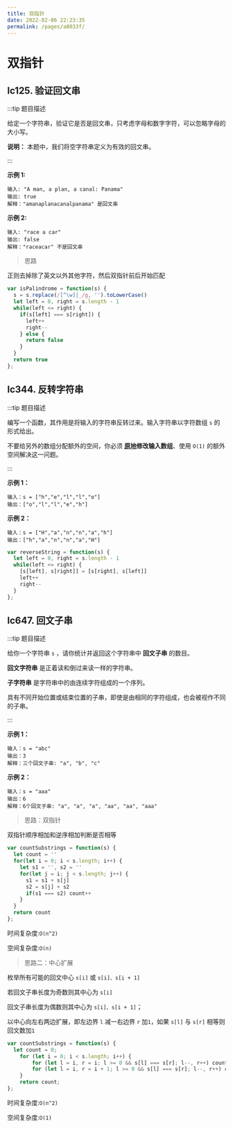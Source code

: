 ```yaml
---
title: 双指针
date: 2022-02-06 22:23:35
permalink: /pages/a8033f/
---
```


# 双指针

## lc125. 验证回文串<Badge text="简单" vertical="top"/>

:::tip 题目描述

给定一个字符串，验证它是否是回文串，只考虑字母和数字字符，可以忽略字母的大小写。

**说明：** 本题中，我们将空字符串定义为有效的回文串。

 :::

**示例 1:**

```
输入: "A man, a plan, a canal: Panama"
输出: true
解释："amanaplanacanalpanama" 是回文串
```

**示例 2:**

```
输入: "race a car"
输出: false
解释："raceacar" 不是回文串
```

> 思路

正则去掉除了英文以外其他字符，然后双指针前后开始匹配

```js
var isPalindrome = function(s) {
  s = s.replace(/[^\w]|_/g, '').toLowerCase()
  let left = 0, right = s.length - 1
  while(left <= right) {
    if(s[left] === s[right]) {
      left++
      right--
    } else {
      return false
    }
  }
  return true
};
```

## lc344. 反转字符串<Badge text="简单" vertical="top"/>

:::tip 题目描述

编写一个函数，其作用是将输入的字符串反转过来。输入字符串以字符数组 `s` 的形式给出。

不要给另外的数组分配额外的空间，你必须 **[原地](https://baike.baidu.com/item/原地算法)修改输入数组**、使用 `O(1)` 的额外空间解决这一问题。

::: 

**示例 1：**

```
输入：s = ["h","e","l","l","o"]
输出：["o","l","l","e","h"]
```

**示例 2：**

```
输入：s = ["H","a","n","n","a","h"]
输出：["h","a","n","n","a","H"]
```

```js
var reverseString = function(s) {
  let left = 0, right = s.length - 1
  while(left <= right) {
    [s[left], s[right]] = [s[right], s[left]]
    left++
    right--
  }
};
```

## lc647. 回文子串<Badge text="中等" vertical="top"/>

:::tip 题目描述

给你一个字符串 `s` ，请你统计并返回这个字符串中 **回文子串** 的数目。

**回文字符串** 是正着读和倒过来读一样的字符串。

**子字符串** 是字符串中的由连续字符组成的一个序列。

具有不同开始位置或结束位置的子串，即使是由相同的字符组成，也会被视作不同的子串。

::: 

**示例 1：**

```
输入：s = "abc"
输出：3
解释：三个回文子串: "a", "b", "c"
```

**示例 2：**

```
输入：s = "aaa"
输出：6
解释：6个回文子串: "a", "a", "a", "aa", "aa", "aaa"
```

> 思路：双指针

双指针顺序相加和逆序相加判断是否相等

```js
var countSubstrings = function(s) {
  let count = ''
  for(let i = 0; i < s.length; i++) {
    let s1 = '', s2 = ''
    for(let j = i; j < s.length; j++) {
      s1 = s1 + s[j]
      s2 = s[j] + s2
      if(s1 === s2) count++
    }
  }
  return count
};
```

时间复杂度:`O(n^2)`

空间复杂度:`O(n)`

> 思路二：中心扩展

枚举所有可能的回文中心 `s[i]` 或 `s[i]、s[i + 1]`

若回文子串长度为奇数则其中心为 `s[i]`

回文子串长度为偶数则其中心为 `s[i]、s[i + 1]`；

以中心向左右两边扩展，即左边界 `l` 减一右边界 `r` 加`1`，如果 `s[l]` 与 `s[r]` 相等则回文数加`1`

```js
var countSubstrings = function(s) {
  let count = 0;
    for (let i = 0; i < s.length; i++) {
        for (let l = i, r = i; l >= 0 && s[l] === s[r]; l--, r++) count++;
        for (let l = i, r = i + 1; l >= 0 && s[l] === s[r]; l--, r++) count++;
    }
    return count;
};
```

时间复杂度:`O(n^2)`

空间复杂度:`O(1)`

# 
